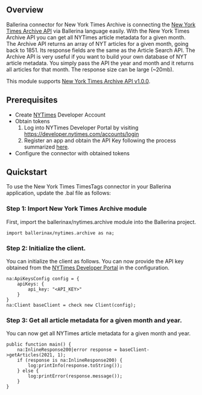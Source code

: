 ## Overview
Ballerina connector for New York Times Archive is connecting the [New York Times Archive API](https://developer.nytimes.com/docs/archive-product/1/overview) via Ballerina language easily. With the New York Times Archive API you can get all NYTimes article metadata for a given month. The Archive API returns an array of NYT articles for a given month, going back to 1851. Its response fields are the same as the Article Search API. The Archive API is very useful if you want to build your own database of NYT article metadata. You simply pass the API the year and month and it returns all articles for that month. The response size can be large (~20mb).

This module supports [New York Times Archive API v1.0.0](https://developer.nytimes.com/docs/archive-product/1/overview).

## Prerequisites

* Create [NYTimes](https://developer.nytimes.com/accounts/login) Developer Account
* Obtain tokens
    1. Log into NYTimes Developer Portal by visiting https://developer.nytimes.com/accounts/login
    2. Register an app and obtain the API Key following the process summarized [here](https://developer.nytimes.com/get-started).
* Configure the connector with obtained tokens
 
## Quickstart

To use the New York Times TimesTags connector in your Ballerina application, update the .bal file as follows:

### Step 1: Import New York Times Archive module
First, import the ballerinax/nytimes.archive module into the Ballerina project.
```ballerina
import ballerinax/nytimes.archive as na;
```
### Step 2: Initialize the client.
You can initialize the client as follows. You can now provide the API key obtained from the [NYTimes Developer Portal](https://developer.nytimes.com/accounts/login) in the configuration.
```ballerina
na:ApiKeysConfig config = {
    apiKeys: {
        api_key: "<API_KEY>"
    }
}
na:Client baseClient = check new Client(config);
```
### Step 3: Get all article metadata for a given month and year.
You can now get all NYTimes article metadata for a given month and year.

```ballerina
public function main() {
    na:InlineResponse200|error response = baseClient->getArticles(2021, 1);
    if (response is na:InlineResponse200) {
        log:printInfo(response.toString());
    } else {
        log:printError(response.message());
    }
}
``` 
